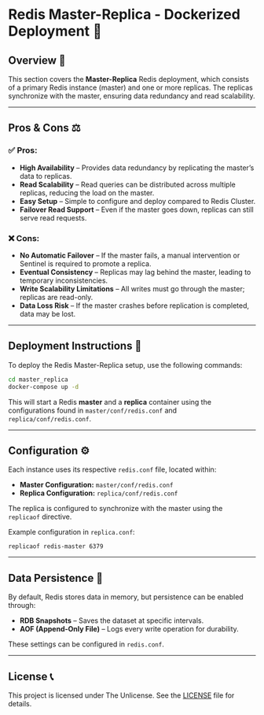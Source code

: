 # Redis Master-Replica - Dockerized Deployment 🏦

## Overview 📜

This section covers the **Master-Replica** Redis deployment, which consists of a primary Redis instance (master) and one
or more replicas. The replicas synchronize with the master, ensuring data redundancy and read scalability.

---

## Pros & Cons ⚖️

### ✅ Pros:

- **High Availability** – Provides data redundancy by replicating the master’s data to replicas.
- **Read Scalability** – Read queries can be distributed across multiple replicas, reducing the load on the master.
- **Easy Setup** – Simple to configure and deploy compared to Redis Cluster.
- **Failover Read Support** – Even if the master goes down, replicas can still serve read requests.

### ❌ Cons:

- **No Automatic Failover** – If the master fails, a manual intervention or Sentinel is required to promote a replica.
- **Eventual Consistency** – Replicas may lag behind the master, leading to temporary inconsistencies.
- **Write Scalability Limitations** – All writes must go through the master; replicas are read-only.
- **Data Loss Risk** – If the master crashes before replication is completed, data may be lost.

---

## Deployment Instructions 🚀

To deploy the Redis Master-Replica setup, use the following commands:

```sh
cd master_replica
docker-compose up -d
```

This will start a Redis **master** and a **replica** container using the configurations found in
`master/conf/redis.conf` and `replica/conf/redis.conf`.

---

## Configuration ⚙️

Each instance uses its respective `redis.conf` file, located within:

- **Master Configuration:** `master/conf/redis.conf`
- **Replica Configuration:** `replica/conf/redis.conf`

The replica is configured to synchronize with the master using the `replicaof` directive.

Example configuration in `replica.conf`:

```
replicaof redis-master 6379
```

---

## Data Persistence 💾

By default, Redis stores data in memory, but persistence can be enabled through:

- **RDB Snapshots** – Saves the dataset at specific intervals.
- **AOF (Append-Only File)** – Logs every write operation for durability.

These settings can be configured in `redis.conf`.

---

## License 📞

This project is licensed under The Unlicense. See the [LICENSE](../LICENSE) file for details.


